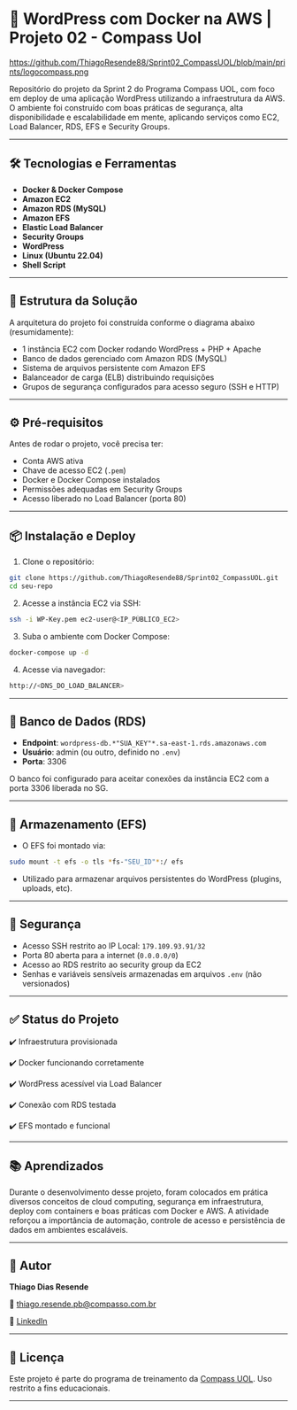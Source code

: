 # 🚀 WordPress com Docker na AWS | Projeto 02 - Compass Uol

https://github.com/ThiagoResende88/Sprint02_CompassUOL/blob/main/prints/logocompass.png

Repositório do projeto da Sprint 2 do Programa Compass UOL, com foco em deploy de uma aplicação WordPress utilizando a infraestrutura da AWS. O ambiente foi construído com boas práticas de segurança, alta disponibilidade e escalabilidade em mente, aplicando serviços como EC2, Load Balancer, RDS, EFS e Security Groups.

---

## 🛠️ Tecnologias e Ferramentas

- **Docker & Docker Compose**
- **Amazon EC2**
- **Amazon RDS (MySQL)**
- **Amazon EFS**
- **Elastic Load Balancer**
- **Security Groups**
- **WordPress**
- **Linux (Ubuntu 22.04)**
- **Shell Script**

---

## 📌 Estrutura da Solução

A arquitetura do projeto foi construída conforme o diagrama abaixo (resumidamente):

- 1 instância EC2 com Docker rodando WordPress + PHP + Apache
- Banco de dados gerenciado com Amazon RDS (MySQL)
- Sistema de arquivos persistente com Amazon EFS
- Balanceador de carga (ELB) distribuindo requisições
- Grupos de segurança configurados para acesso seguro (SSH e HTTP)

---

## ⚙️ Pré-requisitos

Antes de rodar o projeto, você precisa ter:

- Conta AWS ativa
- Chave de acesso EC2 (`.pem`)
- Docker e Docker Compose instalados
- Permissões adequadas em Security Groups
- Acesso liberado no Load Balancer (porta 80)

---

## 📦 Instalação e Deploy

1. Clone o repositório:

```bash
git clone https://github.com/ThiagoResende88/Sprint02_CompassUOL.git
cd seu-repo
```

2. Acesse a instância EC2 via SSH:

```bash
ssh -i WP-Key.pem ec2-user@<IP_PÚBLICO_EC2>
```

3. Suba o ambiente com Docker Compose:

```bash
docker-compose up -d
```

4. Acesse via navegador:

```bash
http://<DNS_DO_LOAD_BALANCER>
```

---

## 💾 Banco de Dados (RDS)

* **Endpoint**: `wordpress-db.*"SUA_KEY"*.sa-east-1.rds.amazonaws.com`
* **Usuário**: admin (ou outro, definido no `.env`)
* **Porta**: 3306

O banco foi configurado para aceitar conexões da instância EC2 com a porta 3306 liberada no SG.

---

## 📁 Armazenamento (EFS)

* O EFS foi montado via:

```bash
sudo mount -t efs -o tls *fs-"SEU_ID"*:/ efs
```

* Utilizado para armazenar arquivos persistentes do WordPress (plugins, uploads, etc).

---

## 🔐 Segurança

* Acesso SSH restrito ao IP Local: `179.109.93.91/32`
* Porta 80 aberta para a internet (`0.0.0.0/0`)
* Acesso ao RDS restrito ao security group da EC2
* Senhas e variáveis sensíveis armazenadas em arquivos `.env` (não versionados)

---

## ✅ Status do Projeto

✔️ Infraestrutura provisionada

✔️ Docker funcionando corretamente

✔️ WordPress acessível via Load Balancer

✔️ Conexão com RDS testada

✔️ EFS montado e funcional

---

## 📚 Aprendizados

Durante o desenvolvimento desse projeto, foram colocados em prática diversos conceitos de cloud computing, segurança em infraestrutura, deploy com containers e boas práticas com Docker e AWS. A atividade reforçou a importância de automação, controle de acesso e persistência de dados em ambientes escaláveis.

---

## 👤 Autor

**Thiago Dias Resende**

📧 [thiago.resende.pb@compasso.com.br](mailto:thiago.resende.pb@compasso.com.br)

💼 [LinkedIn](https://www.linkedin.com/in/seu-perfil)

---

## 📝 Licença

Este projeto é parte do programa de treinamento da [Compass UOL](https://compass.uol). Uso restrito a fins educacionais.

---
